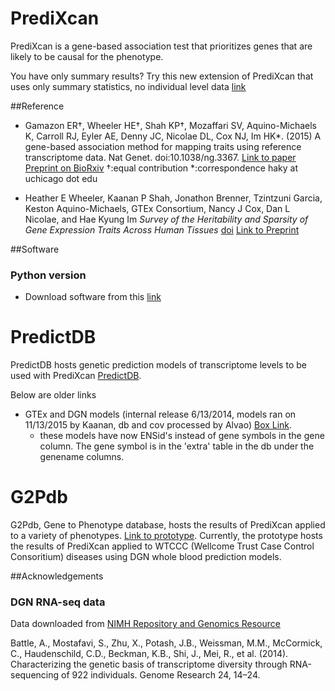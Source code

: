 PrediXcan
=========

PrediXcan is a gene-based association test that prioritizes genes that are likely to be causal for the phenotype. 

You have only summary results? Try this new extension of PrediXcan that uses only summary statistics, no individual level data [link](https://github.com/hakyimlab/MetaXcan)


##Reference
- Gamazon ER†, Wheeler HE†, Shah KP†, Mozaffari SV, Aquino-Michaels K, Carroll RJ, Eyler AE, Denny JC, Nicolae DL, Cox NJ, Im HK*. (2015) A gene-based association method for mapping traits using reference transcriptome data. Nat Genet. doi:10.1038/ng.3367. [Link to paper](http://www.nature.com/ng/journal/v47/n9/full/ng.3367.html) [Preprint on BioRxiv](http://biorxiv.org/content/early/2015/06/17/020164)
  †:equal contribution *:correspondence haky at uchicago dot edu

- Heather E Wheeler, Kaanan P Shah, Jonathon Brenner, Tzintzuni Garcia, Keston Aquino-Michaels, GTEx Consortium, Nancy J Cox, Dan L Nicolae, and Hae Kyung Im *Survey of the Heritability and Sparsity of Gene Expression Traits Across Human Tissues* [doi](http://dx.doi.org/10.1101/043653) [Link to Preprint](https://s3.amazonaws.com/imlab-open/Webdata/Paper-Links/h2r2-2016-03-17-no-TS.db)


##Software

### Python version

- Download software from this [link](https://github.com/hakyimlab/PrediXcan/tree/master/Software)

PredictDB
=========
PredictDB hosts genetic prediction models of transcriptome levels to be used with PrediXcan [PredictDB](http://predictdb.org). 

Below are older links

- GTEx and DGN models (internal release 6/13/2014, models ran on 11/13/2015 by Kaanan, db and cov processed by Alvao) 
  [Box Link](https://app.box.com/s/gujt4m6njqjfqqc9tu0oqgtjvtz9860w).
  - these models have now ENSid's instead of gene symbols in the gene column. The gene symbol is in the 'extra' table in the db under the genename columns.

G2Pdb
=========
G2Pdb, Gene to Phenotype database, hosts the results of PrediXcan applied to a variety of phenotypes. [Link to prototype](http://www.gene2pheno.org/). Currently, the prototype hosts the results of PrediXcan applied to WTCCC (Wellcome Trust Case Control Consoritium) diseases using DGN whole blood prediction models.


##Acknowledgements

### DGN RNA-seq data

Data downloaded from [NIMH Repository and Genomics Resource](https://www.nimhgenetics.org )

Battle, A., Mostafavi, S., Zhu, X., Potash, J.B., Weissman, M.M., McCormick, C., Haudenschild, C.D., Beckman, K.B., Shi, J., Mei, R., et al. (2014). Characterizing the genetic basis of transcriptome diversity through RNA-sequencing of 922 individuals. Genome Research 24, 14–24.


